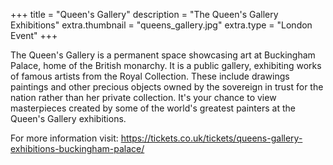 +++
title = "Queen's Gallery"
description = "The Queen's Gallery Exhibitions"
extra.thumbnail = "queens_gallery.jpg"
extra.type = "London Event"
+++

The Queen's Gallery is a permanent space showcasing art at Buckingham Palace, home of the British monarchy. It is a public gallery, exhibiting works of famous artists from the Royal Collection. These include drawings paintings and other precious objects owned by the sovereign in trust for the nation rather than her private collection. It's your chance to view masterpieces created by some of the world's greatest painters at the Queen's Gallery exhibitions.

<!-- more -->

For more information visit: <https://tickets.co.uk/tickets/queens-gallery-exhibitions-buckingham-palace/>
